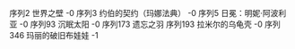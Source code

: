 序列2 世界之壁 -0
序列3 约伯的契约（玛娜法典） -0
序列5 日冕：明妮·阿波利亚 -0
序列93 沉眠太阳 -0
序列173 遗忘之羽
序列193 拉米尔的乌龟壳 -0
序列346 玛丽的破旧布娃娃 -1